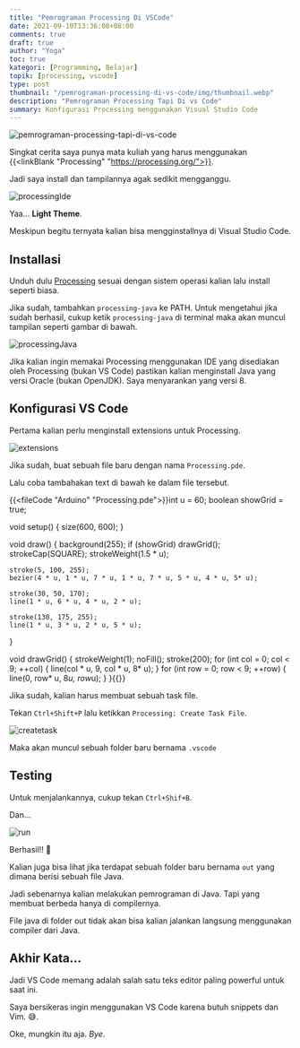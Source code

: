 ```yaml
---
title: "Pemrograman Processing Di VSCode"
date: 2021-09-10T13:36:08+08:00
comments: true
draft: true
author: "Yoga"
toc: true
kategori: [Programming, Belajar]
topik: [processing, vscode]
type: post
thumbnail: "/pemrograman-processing-di-vs-code/img/thumbnail.webp"
description: "Pemrograman Processing Tapi Di vs Code"
summary: Konfigurasi Processing menggunakan Visual Studio Code
---
```


![pemrograman-processing-tapi-di-vs-code](/pemrograman-processing-di-vs-code/img/thumbnail.webp)

Singkat cerita saya punya mata kuliah yang harus menggunakan {{<linkBlank "Processing" "https://processing.org/">}}.

Jadi saya install dan tampilannya agak sedikit mengganggu.

![processingIde](/pemrograman-processing-di-vs-code/img/processingIde.webp)

Yaa... **Light Theme**.

Meskipun begitu ternyata kalian bisa mengginstallnya di Visual Studio Code.

## Installasi

Unduh dulu [Processing](https://processing.org/download) sesuai dengan sistem operasi kalian lalu install seperti biasa.

Jika sudah, tambahkan `processing-java` ke PATH. Untuk mengetahui jika sudah berhasil, cukup ketik `processing-java` di terminal maka akan
muncul tampilan seperti gambar di bawah.

![processingJava](/pemrograman-processing-di-vs-code/img/processingJava.webp)

Jika kalian ingin memakai Processing menggunakan IDE yang disediakan oleh Processing (bukan VS Code) pastikan kalian menginstall Java yang versi Oracle (bukan OpenJDK). Saya menyarankan yang versi 8.

## Konfigurasi VS Code

Pertama kalian perlu menginstall extensions untuk Processing.

![extensions](/pemrograman-processing-di-vs-code/img/extensions.webp)

Jika sudah, buat sebuah file baru dengan nama `Processing.pde`.

Lalu coba tambahakan text di bawah ke dalam file tersebut.

{{<fileCode "Arduino" "Processing.pde">}}int u = 60;
boolean showGrid = true;

void setup() {
    size(600, 600);
}

void draw() {
    background(255);
    if (showGrid) drawGrid();
    strokeCap(SQUARE);
    strokeWeight(1.5 * u);

    stroke(5, 100, 255);
    bezier(4 * u, 1 * u, 7 * u, 1 * u, 7 * u, 5 * u, 4 * u, 5* u);

    stroke(30, 50, 170);
    line(1 * u, 6 * u, 4 * u, 2 * u);

    stroke(130, 175, 255);
    line(1 * u, 3 * u, 2 * u, 5 * u);
    
}

void drawGrid() {
    strokeWeight(1);
    noFill();
    stroke(200);
    for (int col = 0; col < 9; ++col) {
        line(col * u, 9, col * u, 8* u);
    }
    for (int row = 0; row < 9; ++row) {
        line(0, row* u, 8*u, row*u);
    }
}{{</fileCode>}}

Jika sudah, kalian harus membuat sebuah task file.

Tekan `Ctrl+Shift+P` lalu ketikkan `Processing: Create Task File`.

![createtask](/pemrograman-processing-di-vs-code/img/createtask.webp)

Maka akan muncul sebuah folder baru bernama `.vscode`

## Testing

Untuk menjalankannya, cukup tekan `Ctrl+Shif+B`.

Dan... 

![run](/pemrograman-processing-di-vs-code/img/run.webp)

Berhasil!! 🎉

Kalian juga bisa lihat jika terdapat sebuah folder baru bernama `out` yang dimana berisi sebuah file Java.

Jadi sebenarnya kalian melakukan pemrograman di Java. Tapi yang membuat berbeda hanya di compilernya.

File java di folder out tidak akan bisa kalian jalankan langsung menggunakan compiler dari Java.

## Akhir Kata...

Jadi VS Code memang adalah salah satu teks editor paling powerful untuk saat ini.

Saya bersikeras ingin menggunakan VS Code karena butuh snippets dan Vim. 😅.

Oke, mungkin itu aja. _Bye_.



